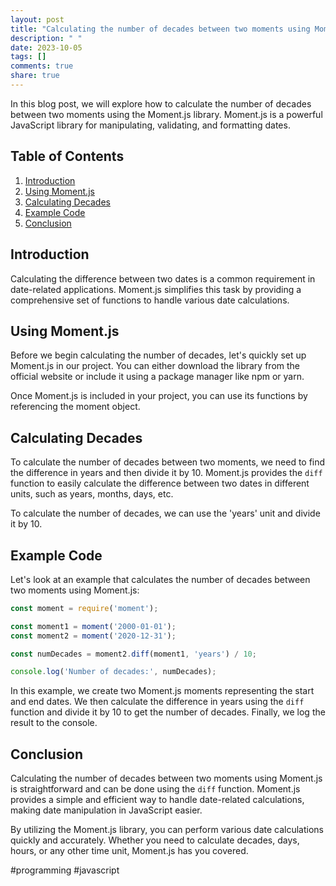 ```yaml
---
layout: post
title: "Calculating the number of decades between two moments using Moment.js"
description: " "
date: 2023-10-05
tags: []
comments: true
share: true
---
```


In this blog post, we will explore how to calculate the number of decades between two moments using the Moment.js library. Moment.js is a powerful JavaScript library for manipulating, validating, and formatting dates.

## Table of Contents
1. [Introduction](#introduction)
2. [Using Moment.js](#using-moment-js)
3. [Calculating Decades](#calculating-decades)
4. [Example Code](#example-code)
5. [Conclusion](#conclusion)

## Introduction
Calculating the difference between two dates is a common requirement in date-related applications. Moment.js simplifies this task by providing a comprehensive set of functions to handle various date calculations.

## Using Moment.js
Before we begin calculating the number of decades, let's quickly set up Moment.js in our project. You can either download the library from the official website or include it using a package manager like npm or yarn.

Once Moment.js is included in your project, you can use its functions by referencing the moment object.

## Calculating Decades
To calculate the number of decades between two moments, we need to find the difference in years and then divide it by 10. Moment.js provides the `diff` function to easily calculate the difference between two dates in different units, such as years, months, days, etc.

To calculate the number of decades, we can use the 'years' unit and divide it by 10.

## Example Code
Let's look at an example that calculates the number of decades between two moments using Moment.js:

```javascript
const moment = require('moment');

const moment1 = moment('2000-01-01');
const moment2 = moment('2020-12-31');

const numDecades = moment2.diff(moment1, 'years') / 10;

console.log('Number of decades:', numDecades);
```

In this example, we create two Moment.js moments representing the start and end dates. We then calculate the difference in years using the `diff` function and divide it by 10 to get the number of decades. Finally, we log the result to the console.

## Conclusion
Calculating the number of decades between two moments using Moment.js is straightforward and can be done using the `diff` function. Moment.js provides a simple and efficient way to handle date-related calculations, making date manipulation in JavaScript easier.

By utilizing the Moment.js library, you can perform various date calculations quickly and accurately. Whether you need to calculate decades, days, hours, or any other time unit, Moment.js has you covered.

#programming #javascript